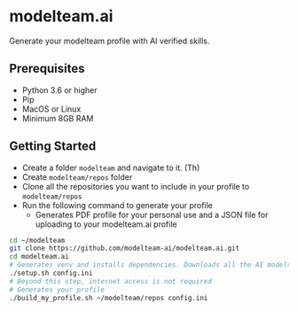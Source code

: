 # modelteam.ai

Generate your modelteam profile with AI verified skills.

## Prerequisites

- Python 3.6 or higher
- Pip
- MacOS or Linux
- Minimum 8GB RAM

## Getting Started

- Create a folder `modelteam` and navigate to it. (Th)
- Create `modelteam/repos` folder
- Clone all the repositories you want to include in your profile to `modelteam/repos`
- Run the following command to generate your profile
    - Generates PDF profile for your personal use and a JSON file for uploading to your modelteam.ai profile

```bash
cd ~/modelteam
git clone https://github.com/modelteam-ai/modelteam.ai.git
cd modelteam.ai
# Generates venv and installs dependencies. Downloads all the AI models
./setup.sh config.ini
# Beyond this step, internet access is not required
# Generates your profile
./build_my_profile.sh ~/modelteam/repos config.ini
```